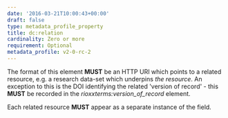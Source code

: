 ```yaml
---
date: '2016-03-21T10:00:43+00:00'
draft: false
type: metadata_profile_property
title: dc:relation
cardinality: Zero or more
requirement: Optional
metadata_profile: v2-0-rc-2
---
```

The format of this element **MUST** be an HTTP URI which points to a related resource, e.g. a research data-set which underpins *the resource*. An exception to this is the DOI identifying the related 'version of record' - this **MUST** be recorded in the *rioxxterms:version_of_record* element.

Each related resource **MUST** appear as a separate instance of the field.
